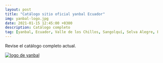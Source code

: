 ```yaml
---
layout: post
title: "Catálogo sitio oficial yanbal Ecuador"
img: yanbal-logo.jpg 
date: 2021-01-15 12:45:00 +0300
description: Catálogo completo
tag: [yanbal, Ecuador, Valle de los Chillos, Sangolquí, Selva Alegre, Ecuador]
---
```

Revise el catálogo completo actual.

[logo2]: https://raw.githubusercontent.com/Betty-C/bef/gh-pages/assets/img/yanbal-logo2.png
[yanbal]: https://docs.yanbal.com/cdigital/ec/2021/c1/oficial/ "clic para visitar CATALOGO YANBAL"
[![logo de yanbal][logo2]][yanbal]

